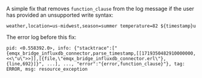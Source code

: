 A simple fix that removes `function_clause` from the log message if the user has provided an unsupported write syntax:

```
weather,location=us-midwest,season=summer temperature=82 ${timestamp}u
```

The error log before this fix:

```
pid: <0.558392.0>, info: {"stacktrace":["{emqx_bridge_influxdb_connector,parse_timestamp,[[1719350482910000000,<<\"u\">>]],[{file,\"emqx_bridge_influxdb_connector.erl\"},{line,692}]}", ...], ..., "error":"{error,function_clause}"}, tag: ERROR, msg: resource_exception
```
